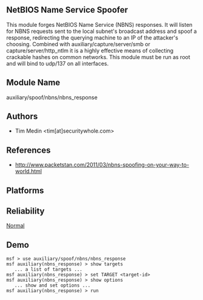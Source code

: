 ## NetBIOS Name Service Spoofer

This module forges NetBIOS Name Service (NBNS) responses. It 
will listen for NBNS requests sent to the local subnet's 
broadcast address and spoof a response, redirecting the 
querying machine to an IP of the attacker's choosing. 
Combined with auxiliary/capture/server/smb or 
capture/server/http_ntlm it is a highly effective means of 
collecting crackable hashes on common networks. This module 
must be run as root and will bind to udp/137 on all 
interfaces.


## Module Name
auxiliary/spoof/nbns/nbns_response

## Authors
* Tim Medin <tim[at]securitywhole.com>


## References
* http://www.packetstan.com/2011/03/nbns-spoofing-on-your-way-to-world.html




## Platforms


## Reliability
[Normal](https://github.com/rapid7/metasploit-framework/wiki/Exploit-Ranking)

## Demo

```
msf > use auxiliary/spoof/nbns/nbns_response
msf auxiliary(nbns_response) > show targets
   ... a list of targets ...
msf auxiliary(nbns_response) > set TARGET <target-id>
msf auxiliary(nbns_response) > show options
   ... show and set options ...
msf auxiliary(nbns_response) > run
```
    
    